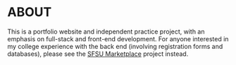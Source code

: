 # ABOUT #
This is a portfolio website and independent practice project, with an emphasis on full-stack and front-end development.
For anyone interested in my college experience with the back end (involving registration forms and databases), please see the [SFSU Marketplace](https://github.com/JonasKVJ/SFSU-Marketplace) project instead. 
